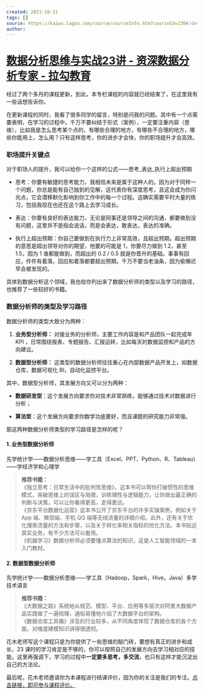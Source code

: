 ```yaml
---
created: 2021-10-11
tags: []
source: https://kaiwu.lagou.com/course/courseInfo.htm?courseId=230#/detail/pc?id=3491
author: 
---
```


# [数据分析思维与实战23讲 - 资深数据分析专家 - 拉勾教育](https://kaiwu.lagou.com/course/courseInfo.htm?courseId=230#/detail/pc?id=3491)


经过了两个多月的课程更新，到此，本专栏课程的内容就已经结束了，在这里我有一些话想告诉你。

在更新课程的同时，我看了很多同学的留言，特别是问我的问题。其中有一个点需要表明，在学习的过程中，千万不要纠结于形式（案例），一定要注重内容（思维），比如我是怎么思考某个点的，有哪些合理的地方，有哪些不合理的地方，哪些你能用上，怎么用？只有这样思考，你的进步才会快，你的职场提升才会高效。

### 职场提升关键点

对于职场人的提升，我可以给你一个这样的公式——思考_表达_执行上超出预期

-   思考：你要有敏捷的思考能力，我相信未来是属于这种人的。因为对于同样一个问题，你总是能有自己独到的见解，这代表你有深度思考，且这会成为你闪光点，它会潜移默化影响到你工作中的每一个过程。这确实需要平时大量的练习，包括我现在也还在这个路上去学习成长。
    
-   表达：你要有良好的表达能力，无论是同事还是领导之间的沟通，都要做到没有问题，这里并不是指会说话，而是会表达，敢表达，表达的准确。
    
-   执行上超出预期：你自己要做到在执行力上非常高效，且超出预期。超出预期的意思是超出领导对你的期望，他要的可能是 1，你要尽力做到 1.2，甚至 1.5，因为 1 谁都能做到，而超出的 0.2 / 0.5 就是你晋升的基础。事事有回应，件件有着落，回应和着落都要超出预期。千万不要当老油条，因为偷懒迟早会被发现的。
    

具体到数据分析这个领域，我也给你列出来了数据分析师的类型以及学习的路径，也推荐了一些较好的书籍。

### 数据分析师的类型及学习路径

数据分析师的类型大致分为两种：

1.  **业务型分析师：** 对接业务的分析师，主要工作内容是和产品团队一起完成年 KPI ，日常围绕报表、专题报告、汇报运转，比如每天的数据监控和产品的方向建议。
    
2.  **数据型分析师：** 这类型的数据分析师往往重心在内部数据产品开发上，如数据仓库，数据可视化 BI，自动化监控平台。
    

其中，数据型分析师，其发展方向又可以分为两种：

-   **数据研发型**：这个发展方向要求你对技术非常熟练，能够通过技术对数据进行分析；
    
-   **算法型**：这个发展方向要求你数学功底要好，而且课题的研究能力非常强。
    

那这两种数据分析师类型的学习路径是怎样的呢？

#### 1\. 业务型数据分析师

先学统计学——数据分析思维——学工具（Excel、PPT、Python、R、Tableau）——学经济学和心理学

> **推荐书籍：**  
> 《独立思考：日常生活中的批判性思维》，这本书可以帮你打破惯性的思维模式，突破思维上的误区与局限，训练理性与逻辑能力，让你做出最正确的判断与决策，可以让你看得更高，走得更远。  
> 《京东平台数据化运营》这本书公开了京东平台的许多实操案例，例如关于 App 端、微信端、手机 QQ 端等无线流量的详细介绍。此外，还有关于优化搜索流量的方法和步骤，以及关于转化率相关指标的优化方法。本书贴近真实业务，有不少方法可以套用。  
> 《机器学习》数据分析师必须要懂点算法的知识，这是人工智能领域的一本入门教材。

#### 2\. 数据型数据分析师

先学统计学——数据分析思维——学工具（Hadoop，Spark，Hive，Java）多学技术语言

> **推荐书籍：**  
> 《大数据之路》系统地从规范、模型、平台、应用等多层次对阿里大数据产品实践做了一遍梳理，通俗易懂地介绍了大数据平台的架构。  
> 《数据仓库工具箱》涉及的行业较多，从不同角度体现了数据仓库的各个方面，对维度建模知识讲得很透彻。

花木老师写这个课程只是为你提供了一些思维的敲门砖，要想有真正的进步和成长，23 课时的学习肯定是不够的，你可以按照自己的发展方向去学习相对应的技能。这里再强调下，学习的过程中**一定要多思考，多交流**，也只有这样才能沉淀出自己的方法论。

最后呢，花木老师邀请你为本课程进行结课评价，因为你的关注是我们的专注。[点击链接，即可参与课程评价。](https://wj.qq.com/s2/6894820/1708/)

